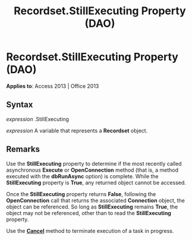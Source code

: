 ﻿---
title: Recordset.StillExecuting Property (DAO)
TOCTitle: StillExecuting Property
ms:assetid: 0e53c98f-17ac-3569-d780-540a6932013e
ms:mtpsurl: https://msdn.microsoft.com/en-us/library/Ff845245(v=office.15)
ms:contentKeyID: 48543245
ms.date: 09/18/2015
mtps_version: v=office.15
---

# Recordset.StillExecuting Property (DAO)


**Applies to**: Access 2013 | Office 2013

## Syntax

*expression* .StillExecuting

*expression* A variable that represents a **Recordset** object.

## Remarks

Use the **StillExecuting** property to determine if the most recently called asynchronous **Execute** or **OpenConnection** method (that is, a method executed with the **dbRunAsync** option) is complete. While the **StillExecuting** property is **True**, any returned object cannot be accessed.

Once the **StillExecuting** property returns **False**, following the **OpenConnection** call that returns the associated **Connection** object, the object can be referenced. So long as **StillExecuting** remains **True**, the object may not be referenced, other than to read the **StillExecuting** property.

Use the **[Cancel](connection-cancel-method-dao.md)** method to terminate execution of a task in progress.

